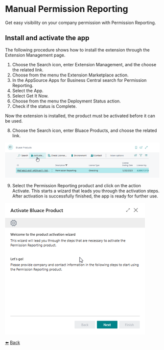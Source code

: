 # Manual Permission Reporting
Get easy visibility on your company permission with Permission Reporting.

## Install and activate the app
The following procedure shows how to install the extension through the Extension Management page. 

1.	Choose the Search icon, enter Extension Management, and the choose the related link.
2.	Choose from the menu the Extension Marketplace action.
3.	In the AppSource Apps for Business Central search for Permission Reporting.
4.	Select the App.
5.	Select Get It Now.
6.	Choose from the menu the Deployment Status action.
7.	Check if the status is Complete.

Now the extension is installed, the product must be activated before it can be used.

8.	Choose the Search icon, enter Bluace Products, and choose the related link.

![Bluace Products](../images/install-and-activate/bluace-products.png)

9.	Select the Permission Reporting product and click on the action Activate. This starts a wizard that leads you through the activation steps. After activation is successfully finished, the app is ready for further use.

![Activate](../images/install-and-activate/activate.png)

[:arrow_left:](../README.md) [Back](../README.md)